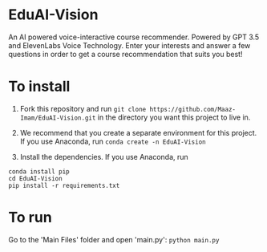 # EduAI-Vision
An AI powered voice-interactive course recommender. Powered by GPT 3.5 and ElevenLabs Voice Technology.
Enter your interests and answer a few questions in order to get a course recommendation that suits you best!

# To install
1. Fork this repository and run
`git clone https://github.com/Maaz-Imam/EduAI-Vision.git`
in the directory you want this project to live in.

2. We recommend that you create a separate environment for this project. If you use Anaconda, run
`conda create -n EduAI-Vision`

3. Install the dependencies. If you use Anaconda, run
```
conda install pip
cd EduAI-Vision
pip install -r requirements.txt
```
# To run
Go to the 'Main Files' folder and open 'main.py':
`python main.py`

